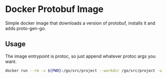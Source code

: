 Docker Protobuf Image
===

Simple docker image that downloads a version of protobuf, installs it and adds proto-gen-go.

## Usage

The image entrypoint is protoc, so just append whatever protoc args you want.

```bash
docker run --rm -v ${PWD}:/go/src/project --workdir /go/src/project -u $(id -u) klumhru/proto --go_out=. *.proto
```